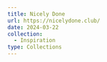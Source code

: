 ```yaml
---
title: Nicely Done
url: https://nicelydone.club/
date: 2024-03-22
collection:
  - Inspiration
type: Collections
---
```

